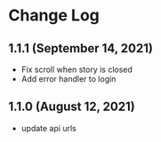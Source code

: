 # Change Log

## 1.1.1 (September 14, 2021)

- Fix scroll when story is closed
- Add error handler to login

## 1.1.0 (August 12, 2021)

- update api urls
